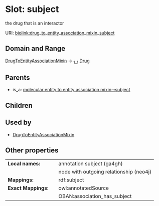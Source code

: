 
# Slot: subject


the drug that is an interactor

URI: [biolink:drug_to_entity_association_mixin_subject](https://w3id.org/biolink/vocab/drug_to_entity_association_mixin_subject)


## Domain and Range

[DrugToEntityAssociationMixin](DrugToEntityAssociationMixin.md) &#8594;  <sub>1..1</sub> [Drug](Drug.md)

## Parents

 *  is_a: [molecular entity to entity association mixin➞subject](molecular_entity_to_entity_association_mixin_subject.md)

## Children


## Used by

 * [DrugToEntityAssociationMixin](DrugToEntityAssociationMixin.md)

## Other properties

|  |  |  |
| --- | --- | --- |
| **Local names:** | | annotation subject (ga4gh) |
|  | | node with outgoing relationship (neo4j) |
| **Mappings:** | | rdf:subject |
| **Exact Mappings:** | | owl:annotatedSource |
|  | | OBAN:association_has_subject |

